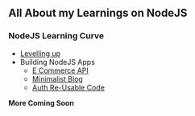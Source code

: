 ## All About my Learnings on NodeJS

### NodeJS Learning Curve
- [Levelling up](./10DaysOfNodeJS/README.md)
- Building NodeJS Apps
    - [E Commerce API]('./Ecommerce/README.md')
    - [Minimalist Blog]('./blog/README.md')
    - [Auth Re-Usable Code]('./Auth/README.md')

**More Coming Soon**
